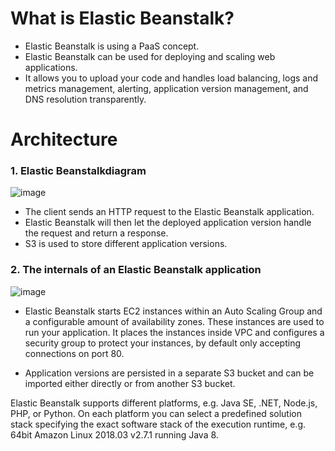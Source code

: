 
# What is Elastic Beanstalk?

- Elastic Beanstalk is using a PaaS concept.
- Elastic Beanstalk can be used for deploying and scaling web applications. 
- It allows you to upload your code and handles load balancing, logs and metrics management, alerting, application version management, and DNS resolution transparently.

# Architecture

### 1. Elastic Beanstalkdiagram 
![image](https://user-images.githubusercontent.com/5827617/59894809-f6ac6880-941c-11e9-9f1a-9631b0b71a73.png)

- The client sends an HTTP request to the Elastic Beanstalk application. 
- Elastic Beanstalk will then let the deployed application version handle the request and return a response. 
- S3 is used to store different application versions.

### 2. The internals of an Elastic Beanstalk application
![image](https://user-images.githubusercontent.com/5827617/59894851-193e8180-941d-11e9-8ef1-5f1e06cdfb81.png)

- Elastic Beanstalk starts EC2 instances within an Auto Scaling Group and a configurable amount of availability zones. These instances are used to run your application. It places the instances inside VPC and configures a security group to protect your instances, by default only accepting connections on port 80.

- Application versions are persisted in a separate S3 bucket and can be imported either directly or from another S3 bucket.

Elastic Beanstalk supports different platforms, e.g. Java SE, .NET, Node.js, PHP, or Python. On each platform you can select a predefined solution stack specifying the exact software stack of the execution runtime, e.g. 64bit Amazon Linux 2018.03 v2.7.1 running Java 8.
